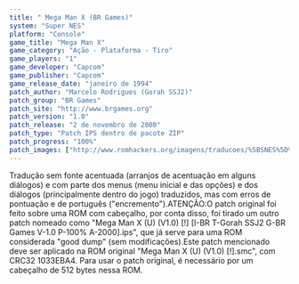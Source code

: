 ```yaml
---
title: " Mega Man X (BR Games)"
system: "Super NES"
platform: "Console"
game_title: "Mega Man X"
game_category: "Ação - Plataforma - Tiro"
game_players: "1"
game_developer: "Capcom"
game_publisher: "Capcom"
game_release_date: "janeiro de 1994"
patch_author: "Marcelo Rodrigues (Gorah SSJ2)"
patch_group: "BR Games"
patch_site: "http://www.brgames.org"
patch_version: "1.0"
patch_release: "2 de novembro de 2000"
patch_type: "Patch IPS dentro de pacote ZIP"
patch_progress: "100%"
patch_images: ["http://www.romhackers.org/imagens/traducoes/%5BSNES%5D%20Mega%20Man%20X%20-%201.png","http://www.romhackers.org/imagens/traducoes/%5BSNES%5D%20Mega%20Man%20X%20-%20BR%20Games%20-%202.png","http://www.romhackers.org/imagens/traducoes/%5BSNES%5D%20Mega%20Man%20X%20-%20BR%20Games%20-%203.png"]
---
```

Tradução sem fonte acentuada (arranjos de acentuação em alguns diálogos) e com parte dos menus (menu inicial e das opções) e dos diálogos (principalmente dentro do jogo) traduzidos, mas com erros de pontuação e de português ("encremento").ATENÇÃO:O patch original foi feito sobre uma ROM com cabeçalho, por conta disso, foi tirado um outro patch nomeado como "Mega Man X (U) (V1.0) [!] [I-BR T-Gorah SSJ2 G-BR Games V-1.0 P-100% A-2000].ips", que já serve para uma ROM considerada "good dump" (sem modificações).Este patch mencionado deve ser aplicado na ROM original "Mega Man X (U) (V1.0) [!].smc", com CRC32 1033EBA4. Para usar o patch original, é necessário por um cabeçalho de 512 bytes nessa ROM.